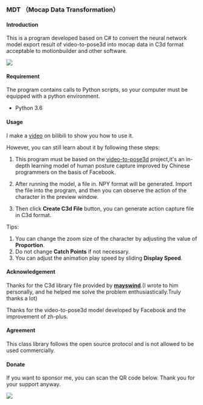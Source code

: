 ### MDT （Mocap Data Transformation）

#### Introduction

This is a program developed based on C# to convert the neural network model export result of video-to-pose3d into mocap data in C3d format acceptable to motionbuilder and other software.

![](http://106.15.93.194/assets/MDT.png)

#### Requirement

The program contains calls to Python scripts, so your computer must be equipped with a python environment.

- Python 3.6

#### Usage

I make a [video](https://www.bilibili.com/video/av81506027) on bilibili to show you how to use it.

However, you can still learn about it by following these steps:

1. This program must be based on the [video-to-pose3d](https://github.com/zh-plus/video-to-pose3D#coming-soon) project,it's an in-depth learning model of human posture capture improved by Chinese programmers on the basis of Facebook.

2. After running the model, a file in. NPY format will be generated. Import the file into the program, and then you can observe the action of the character in the preview window.
3. Then click **Create C3d File** button, you can generate action capture file in C3d format.

Tips:

1. You can change the zoom size of the character by adjusting the value of **Proportion**.
2. Do not change **Catch Points** if not necessary.
3. You can adjust the animation play speed by sliding **Display Speed**.

#### Acknowledgement

Thanks for the C3d library file provided by [**mayswind**](https://github.com/mayswind).(I wrote to him personally, and he helped me solve the problem enthusiastically.Truly thanks a lot)

Thanks for the video-to-pose3d model developed by Facebook and the improvement of zh-plus.

#### Agreement

This class library follows the open source protocol and is not allowed to be used commercially.

#### Donate

If you want to sponsor me, you can scan the QR code below. Thank you for your support anyway.

![](http://106.15.93.194/donate/donate.png)


